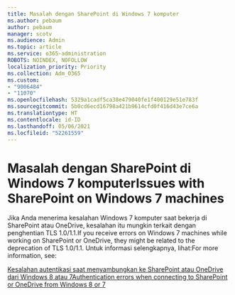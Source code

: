 ```yaml
---
title: Masalah dengan SharePoint di Windows 7 komputer
ms.author: pebaum
author: pebaum
manager: scotv
ms.audience: Admin
ms.topic: article
ms.service: o365-administration
ROBOTS: NOINDEX, NOFOLLOW
localization_priority: Priority
ms.collection: Adm_O365
ms.custom:
- "9006484"
- "11070"
ms.openlocfilehash: 5329a1cadf5ca38e479040fe1f400129e51e783f
ms.sourcegitcommit: 5b0cd6ecd16798a421b9614cfd0f416d43e7ce6a
ms.translationtype: HT
ms.contentlocale: id-ID
ms.lasthandoff: 05/06/2021
ms.locfileid: "52261559"
---
```

# <a name="issues-with-sharepoint-on-windows-7-machines"></a><span data-ttu-id="0527a-102">Masalah dengan SharePoint di Windows 7 komputer</span><span class="sxs-lookup"><span data-stu-id="0527a-102">Issues with SharePoint on Windows 7 machines</span></span>

<span data-ttu-id="0527a-103">Jika Anda menerima kesalahan Windows 7 komputer saat bekerja di SharePoint atau OneDrive, kesalahan itu mungkin terkait dengan penghentian TLS 1.0/1.1.</span><span class="sxs-lookup"><span data-stu-id="0527a-103">If you receive errors on Windows 7 machines while working on SharePoint or OneDrive, they might be related to the deprecation of TLS 1.0/1.1.</span></span> <span data-ttu-id="0527a-104">Untuk informasi selengkapnya, lihat:</span><span class="sxs-lookup"><span data-stu-id="0527a-104">For more information, see:</span></span>

[<span data-ttu-id="0527a-105">Kesalahan autentikasi saat menyambungkan ke SharePoint atau OneDrive dari Windows 8 atau 7</span><span class="sxs-lookup"><span data-stu-id="0527a-105">Authentication errors when connecting to SharePoint or OneDrive from Windows 8 or 7</span></span>](https://docs.microsoft.com/sharepoint/troubleshoot/administration/authentication-errors-windows7)



